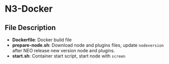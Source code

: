 # N3-Docker

## File Description
- **Dockerfile**: Docker build file
- **prepare-node.sh**: Download node and plugins files, update `nodeversion` after NEO release new version node and plugins.
- **start.sh**: Container start script, start node with `screen`
